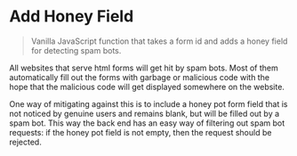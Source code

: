 # Add Honey Field

> Vanilla JavaScript function that takes a form id and adds a honey field for detecting spam bots.

All websites that serve html forms will get hit by spam bots. Most of them automatically fill out the forms with garbage or malicious code with the hope that the malicious code will get displayed somewhere on the website. 

One way of mitigating against this is to include a honey pot form field that is not noticed by genuine users and remains blank, but will be filled out by a spam bot. This way the back end has an easy way of filtering out spam bot requests: if the honey pot field is not empty, then the request should be rejected.


